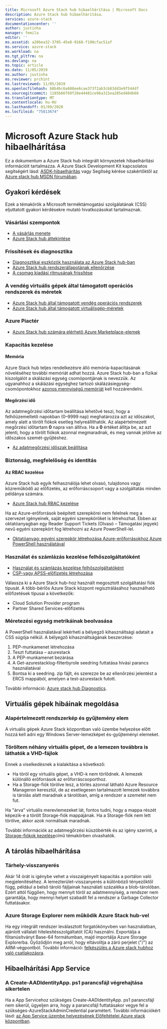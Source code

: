 ```yaml
---
title: Microsoft Azure Stack hub hibaelhárítása | Microsoft Docs
description: Azure Stack hub hibaelhárítása.
services: azure-stack
documentationcenter: ''
author: justinha
manager: femila
editor: ''
ms.assetid: a20bea32-3705-45e8-9168-f198cfac51af
ms.service: azure-stack
ms.workload: na
ms.tgt_pltfrm: na
ms.devlang: na
ms.topic: article
ms.date: 11/05/2019
ms.author: justinha
ms.reviewer: prchint
ms.lastreviewed: 11/05/2019
ms.openlocfilehash: b8b4bc6a608ee6cae373f2ab3cb83dd3e9f544df
ms.sourcegitcommit: 1185b66f69f28e44481ce96a315ea285ed404b66
ms.translationtype: MT
ms.contentlocale: hu-HU
ms.lasthandoff: 01/09/2020
ms.locfileid: "75813674"
---
```

# <a name="microsoft-azure-stack-hub-troubleshooting"></a>Microsoft Azure Stack hub hibaelhárítása

Ez a dokumentum a Azure Stack hub integrált környezetek hibaelhárítási információit tartalmazza. A Azure Stack Development Kit kapcsolatos segítségért lásd: [ASDK-hibaelhárítás](../asdk/asdk-troubleshooting.md) vagy Segítség kérése szakértőktől az [Azure stack hub MSDN fórumában](https://social.msdn.microsoft.com/Forums/azure/home?forum=azurestack). 

## <a name="frequently-asked-questions"></a>Gyakori kérdések

Ezek a témakörök a Microsoft terméktámogatási szolgálatának (CSS) eljuttatott gyakori kérdésekre mutató hivatkozásokat tartalmaznak.

### <a name="purchase-considerations"></a>Vásárlási szempontok

* [A vásárlás menete](https://azure.microsoft.com/overview/azure-stack/how-to-buy/)
* [Azure Stack hub áttekintése](azure-stack-overview.md)

### <a name="updates-and-diagnostics"></a>Frissítések és diagnosztika

* [Diagnosztikai eszközök használata az Azure Stack hub-ban](azure-stack-diagnostics.md)
* [Azure Stack hub rendszerállapotának ellenőrzése](azure-stack-diagnostic-test.md)
* [A csomag kiadási ritmusának frissítése](azure-stack-servicing-policy.md#update-package-release-cadence)

### <a name="supported-operating-systems-and-sizes-for-guest-vms"></a>A vendég virtuális gépek által támogatott operációs rendszerek és méretek

* [Azure Stack hub által támogatott vendég operációs rendszerek](azure-stack-supported-os.md)
* [Azure Stack hub által támogatott virtuálisgép-méretek](../user/azure-stack-vm-sizes.md)

### <a name="azure-marketplace"></a>Azure Piactér

* [Azure Stack hub számára elérhető Azure Marketplace-elemek](azure-stack-marketplace-azure-items.md)

### <a name="manage-capacity"></a>Kapacitás kezelése

#### <a name="memory"></a>Memória

Azure Stack hub teljes rendelkezésre álló memória-kapacitásának növeléséhez további memóriát adhat hozzá. Azure Stack hub-ban a fizikai kiszolgálót a skálázási egység csomópontjának is nevezzük. Az ugyanahhoz a skálázási egységhez tartozó skálázásiegység-csomópontokhoz [azonos mennyiségű memóriát](azure-stack-manage-storage-physical-memory-capacity.md) kell hozzárendelni.

#### <a name="retention-period"></a>Megőrzési idő

Az adatmegőrzési időtartam beállítása lehetővé teszi, hogy a felhőüzemeltető napokban (0–9999 nap) meghatározza azt az időszakot, amely alatt a törölt fiókok esetleg helyreállíthatók. Az alapértelmezett megőrzési időtartam **0** napra van állítva. Ha a **0** értéket állítja be, az azt jelenti, hogy a törölt fiókok azonnal megmaradnak, és meg vannak jelölve az időszakos szemét-gyűjtéshez.

* [Az adatmegőrzési időszak beállítása](azure-stack-manage-storage-accounts.md#set-the-retention-period)

### <a name="security-compliance-and-identity"></a>Biztonság, megfelelőség és identitás  

#### <a name="manage-rbac"></a>Az RBAC kezelése

Azure Stack hub egyik felhasználója lehet olvasó, tulajdonos vagy közreműködő az előfizetés, az erőforráscsoport vagy a szolgáltatás minden példánya számára.

* [Azure Stack hub RBAC kezelése](azure-stack-manage-permissions.md)

Ha az Azure-erőforrások beépített szerepkörei nem felelnek meg a szervezet igényeinek, saját egyéni szerepköröket is létrehozhat. Ebben az oktatóanyagban egy Reader Support Tickets (Olvasó – Támogatási jegyek) nevű egyéni szerepkört fog létrehozni az Azure PowerShell-lel.

* [Oktatóanyag: egyéni szerepkör létrehozása Azure-erőforrásokhoz Azure PowerShell használatával](https://docs.microsoft.com/azure/role-based-access-control/tutorial-custom-role-powershell)

### <a name="manage-usage-and-billing-as-a-csp"></a>Használat és számlázás kezelése felhőszolgáltatóként

* [Használat és számlázás kezelése felhőszolgáltatóként](azure-stack-add-manage-billing-as-a-csp.md#create-a-csp-or-apss-subscription)
* [CSP-vagy APSS-előfizetés létrehozása](azure-stack-add-manage-billing-as-a-csp.md#create-a-csp-or-apss-subscription)

Válassza ki a Azure Stack hub-hoz használt megosztott szolgáltatási fiók típusát. A több-bérlős Azure Stack központ regisztrálásához használható előfizetések típusai a következők:

* Cloud Solution Provider program
* Partner Shared Services-előfizetés

### <a name="get-scale-unit-metrics"></a>Méretezési egység metrikáinak beolvasása

A PowerShell használatával lekérheti a bélyegző kihasználtsági adatait a CSS súgója nélkül. A bélyegző kihasználtságának beszerzése: 

1. PEP-munkamenet létrehozása
2. Teszt futtatása – azurestack
3. A PEP-munkamenet bezárása
4. A Get-azurestacklog-filterbyrole seedring futtatása hívási parancs használatával
5. Bontsa ki a seedring. zip fájlt, és szerezze be az ellenőrzési jelentést a ERCS mappából, amelyen a test-azurestack futott.

További információ: [Azure stack hub Diagnostics](azure-stack-configure-on-demand-diagnostic-log-collection.md#use-the-privileged-endpoint-pep-to-collect-diagnostic-logs).

## <a name="troubleshoot-virtual-machines"></a>Virtuális gépek hibáinak megoldása
### <a name="default-image-and-gallery-item"></a>Alapértelmezett rendszerkép és gyűjtemény elem
A virtuális gépek Azure Stack központban való üzembe helyezése előtt hozzá kell adni egy Windows Server-lemezképet és-gyűjteményi elemeket.


### <a name="i-have-deleted-some-virtual-machines-but-still-see-the-vhd-files-on-disk"></a>Töröltem néhány virtuális gépet, de a lemezen továbbra is láthatók a VHD-fájlok
Ennek a viselkedésnek a kialakítása a következő:

* Ha töröl egy virtuális gépet, a VHD-k nem törlődnek. A lemezek különálló erőforrások az erőforráscsoporthoz.
* Ha a Storage-fiók törölve lesz, a törlés azonnal látható Azure Resource Manageron keresztül, de az esetlegesen tartalmazott lemezek továbbra is tárolás alatt maradnak a tárolóban, amíg a rendszer a szemetet nem fut.

Ha "árva" virtuális merevlemezeket lát, fontos tudni, hogy a mappa részét képezik-e a törölt Storage-fiók mappájának. Ha a Storage-fiók nem lett törölve, akkor azok normálisak maradnak.

További információk az adatmegőrzési küszöbérték és az igény szerinti, a [Storage-fiókok kezelése](azure-stack-manage-storage-accounts.md)című témakörben olvashatók.

## <a name="troubleshoot-storage"></a>A tárolás hibaelhárítása
### <a name="storage-reclamation"></a>Tárhely-visszanyerés
Akár 14 órát is igénybe vehet a visszaigényelt kapacitás a portálon való megjelenítéséhez. A lemezterület-visszanyerés a különböző tényezőktől függ, például a belső tároló fájljainak használati százaléka a blob-tárolóban. Ezért attól függően, hogy mennyit töröl az adatmennyiség, a rendszer nem garantálja, hogy mennyi helyet szabadít fel a rendszer a Garbage Collector futtatásakor.

### <a name="azure-storage-explorer-not-working-with-azure-stack-hub"></a>Azure Storage Explorer nem működik Azure Stack hub-vel 
 
Ha egy integrált rendszer leválasztott forgatókönyvben van használatban, ajánlott vállalati hitelesítésszolgáltatót (CA) használni. Exportálja a főtanúsítványt Base-64 formátumban, majd importálja Azure Storage Explorerba. Győződjön meg arról, hogy eltávolítja a záró perjelet ("/") az ARM-végpontból. További információ: [felkészülés a Azure stack hubhoz való csatlakozásra](https://docs.microsoft.com/azure-stack/user/azure-stack-storage-connect-se#prepare-for-connecting-to-azure-stack).
 

## <a name="troubleshooting-app-service"></a>Hibaelhárítási App Service
### <a name="create-aadidentityappps1-script-fails"></a>A Create-AADIdentityApp. ps1 parancsfájl végrehajtása sikertelen

Ha a App Servicehoz szükséges Create-AADIdentityApp. ps1 parancsfájl nem sikerül, ügyeljen arra, hogy a parancsfájl futtatásakor vegye fel a szükséges-AzureStackAdminCredential paramétert. További információkért lásd: [az App Service üzembe helyezésének Előfeltételei Azure stack központban](azure-stack-app-service-before-you-get-started.md#create-an-azure-active-directory-app).

